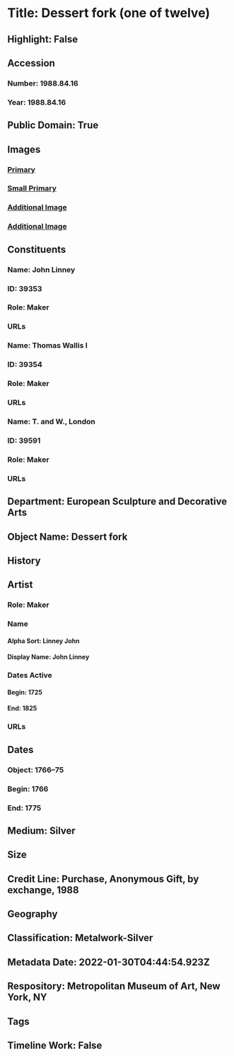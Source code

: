# Title: Dessert fork (one of twelve)
## Highlight: False
## Accession
### Number: 1988.84.16
### Year: 1988.84.16
## Public Domain: True
## Images
### [Primary](https://images.metmuseum.org/CRDImages/es/original/DP-23240-051.jpg)
### [Small Primary](https://images.metmuseum.org/CRDImages/es/web-large/DP-23240-051.jpg)
### [Additional Image](https://images.metmuseum.org/CRDImages/es/original/DP-23240-052.jpg)
### [Additional Image](https://images.metmuseum.org/CRDImages/es/original/SF1988_84_16_marks.jpg)
## Constituents
### Name: John Linney
### ID: 39353
### Role: Maker
### URLs
### Name: Thomas Wallis I
### ID: 39354
### Role: Maker
### URLs
### Name: T. and W., London
### ID: 39591
### Role: Maker
### URLs
## Department: European Sculpture and Decorative Arts
## Object Name: Dessert fork
## History
## Artist
### Role: Maker
### Name
#### Alpha Sort: Linney John
#### Display Name: John Linney
### Dates Active
#### Begin: 1725
#### End: 1825
### URLs
## Dates
### Object: 1766–75
### Begin: 1766
### End: 1775
## Medium: Silver
## Size
## Credit Line: Purchase, Anonymous Gift, by exchange, 1988
## Geography
## Classification: Metalwork-Silver
## Metadata Date: 2022-01-30T04:44:54.923Z
## Respository: Metropolitan Museum of Art, New York, NY
## Tags
## Timeline Work: False